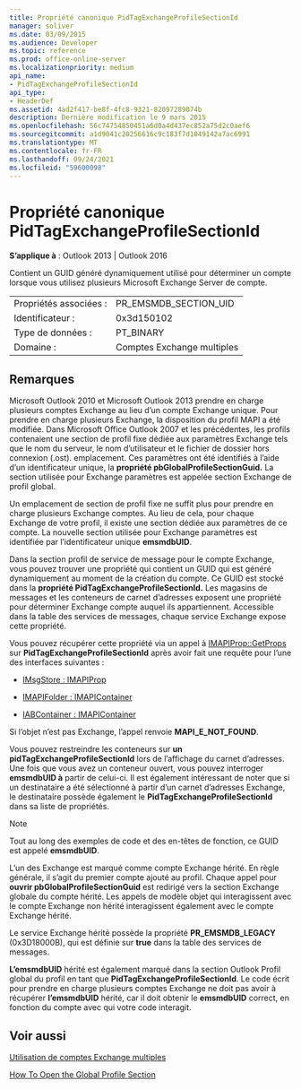 ```yaml
---
title: Propriété canonique PidTagExchangeProfileSectionId
manager: soliver
ms.date: 03/09/2015
ms.audience: Developer
ms.topic: reference
ms.prod: office-online-server
ms.localizationpriority: medium
api_name:
- PidTagExchangeProfileSectionId
api_type:
- HeaderDef
ms.assetid: 4ad2f417-be8f-4fc8-9321-82097289074b
description: Dernière modification le 9 mars 2015
ms.openlocfilehash: 56c74754850451a6d0a4d437ec852a75d2c0aef6
ms.sourcegitcommit: a1d9041c20256616c9c183f7d1049142a7ac6991
ms.translationtype: MT
ms.contentlocale: fr-FR
ms.lasthandoff: 09/24/2021
ms.locfileid: "59600098"
---
```

# <a name="pidtagexchangeprofilesectionid-canonical-property"></a>Propriété canonique PidTagExchangeProfileSectionId

  
  
**S’applique à** : Outlook 2013 | Outlook 2016 
  
Contient un GUID généré dynamiquement utilisé pour déterminer un compte lorsque vous utilisez plusieurs Microsoft Exchange Server de compte.
  
|||
|:-----|:-----|
|Propriétés associées :  <br/> |PR_EMSMDB_SECTION_UID  <br/> |
|Identificateur :  <br/> |0x3d150102  <br/> |
|Type de données :  <br/> |PT_BINARY  <br/> |
|Domaine :  <br/> |Comptes Exchange multiples  <br/> |
   
## <a name="remarks"></a>Remarques

Microsoft Outlook 2010 et Microsoft Outlook 2013 prendre en charge plusieurs comptes Exchange au lieu d’un compte Exchange unique. Pour prendre en charge plusieurs Exchange, la disposition du profil MAPI a été modifiée. Dans Microsoft Office Outlook 2007 et les précédentes, les profils contenaient une section de profil fixe dédiée aux paramètres Exchange tels que le nom du serveur, le nom d’utilisateur et le fichier de dossier hors connexion (.ost). emplacement. Ces paramètres ont été identifiés à l’aide d’un identificateur unique, la **propriété pbGlobalProfileSectionGuid.** La section utilisée pour Exchange paramètres est appelée section Exchange de profil global. 
  
Un emplacement de section de profil fixe ne suffit plus pour prendre en charge plusieurs Exchange comptes. Au lieu de cela, pour chaque Exchange de votre profil, il existe une section dédiée aux paramètres de ce compte. La nouvelle section utilisée pour Exchange paramètres est identifiée par l’identificateur unique **emsmdbUID**.
  
Dans la section profil de service de message pour le compte Exchange, vous pouvez trouver une propriété qui contient un GUID qui est généré dynamiquement au moment de la création du compte. Ce GUID est stocké dans la **propriété PidTagExchangeProfileSectionId.** Les magasins de messages et les conteneurs de carnet d’adresses exposent une propriété pour déterminer Exchange compte auquel ils appartiennent. Accessible dans la table des services de messages, chaque service Exchange expose cette propriété. 
  
Vous pouvez récupérer cette propriété via un appel à [IMAPIProp::GetProps](imapiprop-getprops.md) sur **PidTagExchangeProfileSectionId** après avoir fait une requête pour l’une des interfaces suivantes : 
  
- [IMsgStore : IMAPIProp](imsgstoreimapiprop.md)
    
- [IMAPIFolder : IMAPIContainer](imapifolderimapicontainer.md)
    
- [IABContainer : IMAPIContainer](iabcontainerimapicontainer.md)
    
Si l’objet n’est pas Exchange, l’appel renvoie **MAPI_E_NOT_FOUND**.
  
Vous pouvez restreindre les conteneurs sur **un pidTagExchangeProfileSectionId** lors de l’affichage du carnet d’adresses. Une fois que vous avez un conteneur ouvert, vous pouvez interroger **emsmdbUID à** partir de celui-ci. Il est également intéressant de noter que si un destinataire a été sélectionné à partir d’un carnet d’adresses Exchange, le destinataire possède également le **PidTagExchangeProfileSectionId** dans sa liste de propriétés. 
  
> [!NOTE]
> Tout au long des exemples de code et des en-têtes de fonction, ce GUID est appelé **emsmdbUID**. 
  
L’un des Exchange est marqué comme compte Exchange hérité. En règle générale, il s’agit du premier compte ajouté au profil. Chaque appel pour **ouvrir pbGlobalProfileSectionGuid** est redirigé vers la section Exchange globale du compte hérité. Les appels de modèle objet qui interagissent avec le compte Exchange non hérité interagissent également avec le compte Exchange hérité. 
  
Le service Exchange hérité possède la propriété **PR_EMSMDB_LEGACY** (0x3D18000B), qui est définie sur **true** dans la table des services de messages. 
  
**L’emsmdbUID** hérité est également marqué dans la section Outlook Profil global du profil en tant que **PidTagExchangeProfileSectionId**. Le code écrit pour prendre en charge plusieurs comptes Exchange ne doit pas avoir à récupérer **l’emsmdbUID** hérité, car il doit obtenir le **emsmdbUID** correct, en fonction du compte avec qui votre code interagit.
  
## <a name="see-also"></a>Voir aussi



[Utilisation de comptes Exchange multiples](using-multiple-exchange-accounts.md)


[How To Open the Global Profile Section](https://support.microsoft.com/kb/188482)

